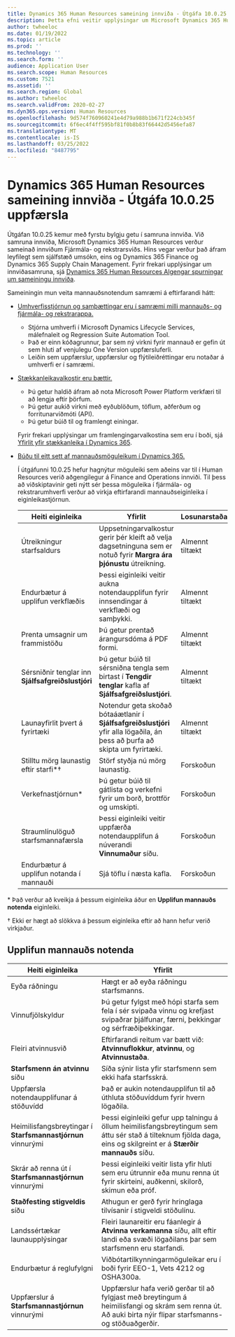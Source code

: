 ```yaml
---
title: Dynamics 365 Human Resources sameining innviða - Útgáfa 10.0.25 uppfærsla
description: Þetta efni veitir upplýsingar um Microsoft Dynamics 365 Human Resources útgáfu 10.0.25, sem færir fyrstu bylgju getu í innviðasamruna.
author: twheeloc
ms.date: 01/19/2022
ms.topic: article
ms.prod: ''
ms.technology: ''
ms.search.form: ''
audience: Application User
ms.search.scope: Human Resources
ms.custom: 7521
ms.assetid: ''
ms.search.region: Global
ms.author: twheeloc
ms.search.validFrom: 2020-02-27
ms.dyn365.ops.version: Human Resources
ms.openlocfilehash: 9d574f760960241e4d79a988b1b671f224cb345f
ms.sourcegitcommit: 6f6ec4f4ff595bf81f0b8b83f66442d5456efa87
ms.translationtype: MT
ms.contentlocale: is-IS
ms.lasthandoff: 03/25/2022
ms.locfileid: "8487795"
---
```

# <a name="dynamics-365-human-resources-infrastructure-merge---release-10025-update"></a>Dynamics 365 Human Resources sameining innviða - Útgáfa 10.0.25 uppfærsla

Útgáfan 10.0.25 kemur með fyrstu bylgju getu í samruna innviða. Við samruna innviða, Microsoft Dynamics 365 Human Resources verður sameinað innviðum Fjármála- og rekstrarsviðs. Hins vegar verður það áfram leyfilegt sem sjálfstæð umsókn, eins og Dynamics 365 Finance og Dynamics 365 Supply Chain Management. Fyrir frekari upplýsingar um innviðasamruna, sjá [Dynamics 365 Human Resources Algengar spurningar um sameiningu innviða](../human-resources/hr-infrastructure-merge-faq.md).

Sameiningin mun veita mannauðsnotendum samræmi á eftirfarandi hátt:

- [Umhverfisstjórnun og samþættingar eru í samræmi milli mannauðs- og fjármála- og rekstrarappa.](/dynamics365-release-plan/2021wave2/human-resources/dynamics365-human-resources/consistent-environment-management-integrations-between-human-resources-finance-operations-apps)

    - Stjórna umhverfi í Microsoft Dynamics Lifecycle Services, málefnaleit og Regression Suite Automation Tool.
    - Það er einn kóðagrunnur, þar sem ný virkni fyrir mannauð er gefin út sem hluti af venjulegu One Version uppfærsluferli.
    - Leiðin sem uppfærslur, uppfærslur og flýtileiðréttingar eru notaðar á umhverfi er í samræmi.

- [Stækkanleikavalkostir eru bættir.](/dynamics365-release-plan/2021wave2/human-resources/dynamics365-human-resources/improve-extensibility-options)

    - Þú getur haldið áfram að nota Microsoft Power Platform verkfæri til að lengja eftir þörfum.
    - Þú getur aukið virkni með eyðublöðum, töflum, aðferðum og forritunarviðmóti (API).
    - Þú getur búið til og framlengt einingar.

    Fyrir frekari upplýsingar um framlengingarvalkostina sem eru í boði, sjá [Yfirlit yfir stækkanleika í Dynamics 365](../fin-ops-core/dev-itpro/extensibility/extensibility-home-page.md).

- [Búðu til eitt sett af mannauðsmöguleikum í Dynamics 365.](/dynamics365-release-plan/2021wave2/human-resources/dynamics365-human-resources/create-one-set-human-resources-capabilities-within-dynamics-365)

    Í útgáfunni 10.0.25 hefur hagnýtur möguleiki sem aðeins var til í Human Resources verið aðgengilegur á Finance and Operations innviði. Til þess að viðskiptavinir geti nýtt sér þessa möguleika í fjármála- og rekstrarumhverfi verður að virkja eftirfarandi mannauðseiginleika í eiginleikastjórnun.

    | Heiti eiginleika | Yfirlit | Losunarstaða | 
    |--------------|----------|----------------| 
    | Útreikningur starfsaldurs | Uppsetningarvalkostur gerir þér kleift að velja dagsetninguna sem er notuð fyrir **Margra ára þjónustu** útreikning. | Almennt tiltækt | 
    | Endurbætur á upplifun verkflæðis | Þessi eiginleiki veitir aukna notendaupplifun fyrir innsendingar á verkflæði og samþykki. | Almennt tiltækt | 
    | Prenta umsagnir um frammistöðu | Þú getur prentað árangursdóma á PDF formi. | Almennt tiltækt | 
    | Sérsniðnir tenglar inn **Sjálfsafgreiðslustjóri** | Þú getur búið til sérsniðna tengla sem birtast í **Tengdir tenglar** kafla af **Sjálfsafgreiðslustjóri**. | Almennt tiltækt | 
    | Launayfirlit þvert á fyrirtæki | Notendur geta skoðað bótaáætlanir í **Sjálfsafgreiðslustjóri** yfir alla lögaðila, án þess að þurfa að skipta um fyrirtæki. | Almennt tiltækt | 
    | Stilltu mörg launastig eftir starfi\*&dagger; | Störf styðja nú mörg launastig. | Forskoðun | 
    | Verkefnastjórnun\* | Þú getur búið til gátlista og verkefni fyrir um borð, brottför og umskipti. | Forskoðun | 
    | Straumlínulöguð starfsmannafærsla | Þessi eiginleiki veitir uppfærða notendaupplifun á núverandi **Vinnumaður** síðu. | Forskoðun | 
    | Endurbætur á upplifun notanda í mannauði | Sjá töflu í næsta kafla.  | Forskoðun | 

\* Það verður að kveikja á þessum eiginleika áður en **Upplifun mannauðs notenda** eiginleiki.

&dagger; Ekki er hægt að slökkva á þessum eiginleika eftir að hann hefur verið virkjaður.

## <a name="human-resource-user-experience-enhancements"></a>Upplifun mannauðs notenda

| Heiti eiginleika | Yfirlit | 
|--------------|----------| 
| Eyða ráðningu | Hægt er að eyða ráðningu starfsmanns. | 
| Vinnufjölskyldur | Þú getur fylgst með hópi starfa sem fela í sér svipaða vinnu og krefjast svipaðrar þjálfunar, færni, þekkingar og sérfræðiþekkingar. | 
| Fleiri atvinnusvið | Eftirfarandi reitum var bætt við: **Atvinnuflokkur**, **atvinnu**, og **Atvinnustaða**. | 
| **Starfsmenn án atvinnu** síðu | Síða sýnir lista yfir starfsmenn sem ekki hafa starfsskrá. | 
| Uppfærsla notendaupplifunar á stöðuvídd | Það er aukin notendaupplifun til að úthluta stöðuvíddum fyrir hvern lögaðila. | 
| Heimilisfangsbreytingar í **Starfsmannastjórnun** vinnurými | Þessi eiginleiki gefur upp talningu á öllum heimilisfangsbreytingum sem áttu sér stað á tilteknum fjölda daga, eins og skilgreint er á **Stærðir mannauðs** síðu. | 
| Skrár að renna út í **Starfsmannastjórnun** vinnurými | Þessi eiginleiki veitir lista yfir hluti sem eru útrunnir eða munu renna út fyrir skírteini, auðkenni, skilorð, skimun eða próf. | 
| **Staðfesting stigveldis** síðu | Athugun er gerð fyrir hringlaga tilvísanir í stigveldi stöðulínu. | 
| Landssértækar launaupplýsingar | Fleiri launareitir eru fáanlegir á **Atvinna verkamanna** síðu, allt eftir landi eða svæði lögaðilans þar sem starfsmenn eru starfandi. | 
| Endurbætur á reglufylgni | Viðbótartilkynningarmöguleikar eru í boði fyrir EEO-1, Vets 4212 og OSHA300a. | 
| Uppfærslur á **Starfsmannastjórnun** vinnurými | Uppfærslur hafa verið gerðar til að fylgjast með breytingum á heimilisfangi og skrám sem renna út. Að auki birta nýir flipar starfsmanns- og stöðuaðgerðir. | 

